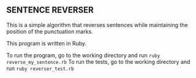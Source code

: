 ## SENTENCE REVERSER

This is a simple algorithm that reverses sentences while maintaining the position of the punctuation marks.

This program is written in Ruby.

To run the program, go to the working directory and run `ruby reverse_my_sentence.rb`
To run the tests, go to the working directory and run `ruby reverser_test.rb`
